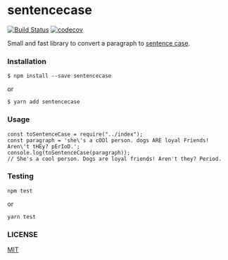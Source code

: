 sentencecase
========================================

[![Build Status](https://travis-ci.org/franklingu/sentencecase.svg?branch=master)](https://travis-ci.org/franklingu/sentencecase) [![codecov](https://codecov.io/gh/franklingu/sentencecase/branch/master/graph/badge.svg)](https://codecov.io/gh/franklingu/sentencecase)

Small and fast library to convert a paragraph to [sentence case](https://en.wikipedia.org/wiki/Letter_case#Stylistic_or_specialised_usage).

### Installation

~~~
$ npm install --save sentencecase
~~~

or

~~~
$ yarn add sentencecase
~~~

### Usage

~~~
const toSentenceCase = require("../index");
const paragraph = 'she\'s a cOOl person. dogs ARE loyal Friends! Aren\'t tHEy? pErIoD.';
console.log(toSentenceCase(paragraph));
// She's a cool person. Dogs are loyal friends! Aren't they? Period.
~~~

### Testing

~~~
npm test
~~~

or

~~~
yarn test
~~~

### LICENSE

[MIT](./LICENSE)
